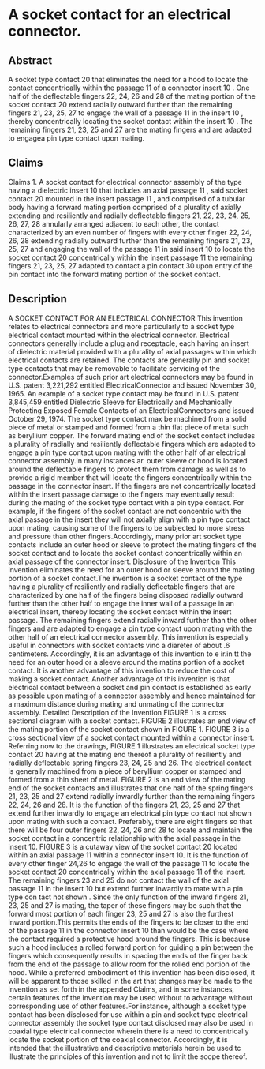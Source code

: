 # A socket contact for an electrical connector.

## Abstract
A socket type contact 20 that eliminates the need for a hood to locate the contact concentrically within the passage 11 of a connector insert 10 . One half of the deflectable fingers 22, 24, 26 and 28 of the mating portion of the socket contact 20 extend radially outward further than the remaining fingers 21, 23, 25, 27 to engage the wall of a passage 11 in the insert 10 , thereby concentrically locating the socket contact within the insert 10 . The remaining fingers 21, 23, 25 and 27 are the mating fingers and are adapted to engagea pin type contact upon mating.

## Claims
Claims 1. A socket contact for electrical connector assembly of the type having a dielectric insert 10 that includes an axial passage 11 , said socket contact 20 mounted in the insert passage 11 , and comprised of a tubular body having a forward mating portion comprised of a plurality of axially extending and resiliently and radially deflectable fingers 21, 22, 23, 24, 25, 26, 27, 28 annularly arranged adjacent to each other, the contact characterized by an even number of fingers with every other finger 22, 24, 26, 28 extending radially outward further than the remaining fingers 21, 23, 25, 27 and engaging the wall of the passage 11 in said insert 10 to locate the socket contact 20 concentrically within the insert passage 11 the remaining fingers 21, 23, 25, 27 adapted to contact a pin contact 30 upon entry of the pin contact into the forward mating portion of the socket contact.

## Description
A SOCKET CONTACT FOR AN ELECTRICAL CONNECTOR This invention relates to electrical connectors and more particularly to a socket type electrical contact mounted within the electrical connector. Electrical connectors generally include a plug and receptacle, each having an insert of dielectric material provided with a plurality of axial passages within which electrical contacts are retained. The contacts are generally pin and socket type contacts that may be removable to facilitate servicing of the connector.Examples of such prior art electrical connectors may be found in U.S. patent 3,221,292 entitled ElectricalConnector and issued November 30, 1965. An example of a socket type contact may be found in U.S. patent 3,845,459 entitled Dielectric Sleeve for Electrically and Mechanically Protecting Exposed Female Contacts of an ElectricalConnectors and issued October 29, 1974. The socket type contact max be machined from a solid piece of metal or stamped and formed from a thin flat piece of metal such as beryllium copper. The forward mating end of the socket contact includes a plurality of radially and resiliently deflectable fingers which are adapted to engage a pin type contact upon mating with the other half of ar electrical connector assembly.In many instances ar. outer sleeve or hood is located around the deflectable fingers to protect them from damage as well as to provide a rigid member that will locate the fingers concentrically within the passage in the connector insert. If the fingers are not concentrically located within the insert passage damage to the fingers may eventually result during the mating of the socket type contact with a pin type contact. For example, if the fingers of the socket contact are not concentric with the axial passage in the insert they will not axially align with a pin type contact upon mating, causing some of the fingers to be subjected to more stress and pressure than other fingers.Accordingly, many prior art socket type contacts include an outer hood or sleeve to protect the mating fingers of the socket contact and to locate the socket contact concentrically within an axial passage of the connector insert. Disclosure of the Invention This invention eliminates the need for an outer hood or sleeve around the mating portion of a socket contact.The invention is a socket contact of the type having a plurality of resiliently and radially deflectable fingers that are characterized by one half of the fingers being disposed radially outward further than the other half to engage the inner wall of a passage in an electrical insert, thereby locating the socket contact within the insert passage. The remaining fingers extend radially inward further than the other fingers and are adapted to engage a pin type contact upon mating with the other half of an electrical connector assembly. This invention is especially useful in connectors with socket contacts vino a diareter of about .6 centimeters. Accordingly, it is an advantage of this invention to e ir.in tt the need for an outer hood or a sleeve around the matins portion of a socket contact. It is another advantage of this invention to reduce the cost of making a socket contact. Another advantage of this invention is that electrical contact between a socket and pin contact is established as early as possible upon mating of a connector assembly and hence maintained for a maximum distance during mating and unmating of the connector assembly. Detailed Description of the Invention FIGURE 1 is a cross sectional diagram with a socket contact. FIGURE 2 illustrates an end view of the mating portion of the socket contact shown in FIGURE 1. FIGURE 3 is a cross sectional view of a socket contact mounted within a connector insert. Referring now to the drawings, FIGURE 1 illustrates an electrical socket type contact 20 having at the mating end thereof a plurality of resiliently and radially deflectable spring fingers 23, 24, 25 and 26. The electrical contact is generally machined from a piece of beryllium copper or stamped and formed from a thin sheet of metal. FIGURE 2 is an end view of the mating end of the socket contacts and illustrates that one half of the spring fingers 21, 23, 25 and 27 extend radially inwardly further than the remaining fingers 22, 24, 26 and 28. It is the function of the fingers 21, 23, 25 and 27 that extend further inwardly to engage an electrical pin type contact not shown upon mating with such a contact. Preferably, there are eight fingers so that there will be four outer fingers 22, 24, 26 and 28 to locate and maintain the socket contact in a concentric relationship with the axial passage in the insert 10. FIGURE 3 is a cutaway view of the socket contact 20 located within an axial passage 11 within a connector insert 10. It is the function of every other finger 24,26 to engage the wall of the passage 11 to locate the socket contact 20 concentrically within the axial passage 11 of the insert. The remaining fingers 23 and 25 do not contact the wall of the axial passage 11 in the insert 10 but extend further inwardly to mate with a pin type con tact not shown . Since the only function of the inward fingers 21, 23, 25 and 27 is mating, the taper of these fingers may be such that the forward most portion of each finger 23, 25 and 27 is also the furthest inward portion.This permits the ends of the fingers to be closer to the end of the passage 11 in the connector insert 10 than would be the case where the contact required a protective hood around the fingers. This is because such a hood includes a rolled forward portion for guiding a pin between the fingers which consequently results in spacing the ends of the finger back from the end of the passage to allow room for the rolled end portion of the hood. While a preferred embodiment of this invention has been disclosed, it will be apparent to those skilled in the art that changes may be made to the invention as set forth in the appended Claims, and in some instances, certain features of the invention may be used without to advantage without corresponding use of other features.For instance, although a socket type contact has been disclosed for use within a pin and socket type electrical connector assembly the socket type contact disclosed may also be used in coaxial type electrical connector wherein there is a need to concentrically locate the socket portion of the coaxial connector. Accordingly, it is intended that the illustrative and descriptive materials herein be used tc illustrate the principles of this invention and not to limit the scope thereof.